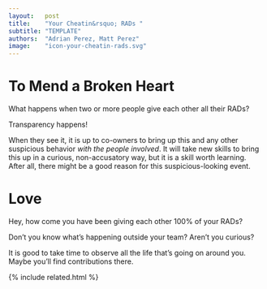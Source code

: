 ```yaml
---
layout:   post
title:    "Your Cheatin&rsquo; RADs "
subtitle: "TEMPLATE"
authors:  "Adrian Perez, Matt Perez"
image:    "icon-your-cheatin-rads.svg"
---
```


<div style="display:none;">
 <p>What happens when two or more people give each other all their <span class='_paradigm'>RAD</span>s?</p>
</div>

<h1>To Mend a Broken Heart</h1>
 <p>What happens when two or more people give each other all their <span class='_paradigm'>RAD</span>s?</p>
 <p style="text-indent:0; ">Transparency happens!</p>
 <p style="text-indent:0; ">When they see it, it is up to co-owners to bring up this and any other suspicious behavior <em>with the people involved</em>. It will take new skills to bring this up in a curious, non-accusatory way, but it is a skill worth learning. After all, there might be a good reason for this suspicious-looking event.</p>

<h1>Love</h1>
 <p><span class='_quotespan'>Hey, how come you have been giving each other 100% of your <span class='_paradigm'>RAD</span>s?</span></p>
 <p><span class='_quotespan'>Don&rsquo;t you know what&rsquo;s happening outside your team? Aren&rsquo;t you curious?</span></p>
 <p><span class='_quotespan'>It is good to take time to observe all the life that&rsquo;s going on around you. Maybe you&rsquo;ll find contributions there.</span></p>

{% include related.html %}
